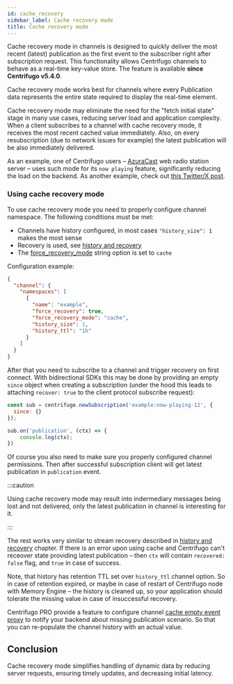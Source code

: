 ```yaml
---
id: cache_recovery
sidebar_label: Cache recovery mode
title: Cache recovery mode
---
```


Cache recovery mode in channels is designed to quickly deliver the most recent (latest) publication as the first event to the subscriber right after subscription request. This functionality allows Centrifugo channels to behave as a real-time key-value store. The feature is available **since Centrifugo v5.4.0**.

Cache recovery mode works best for channels where every Publication data represents the entire state required to display the real-time element.

Cache recovery mode may eliminate the need for the "fetch initial state" stage in many use cases, reducing server load and application complexity. When a client subscribes to a channel with cache recovery mode, it receives the most recent cached value immediately. Also, on every resubscription (due to network issues for example) the latest publication will be also immediately delivered.

As an example, one of Centrifugo users – [AzuraCast](https://www.azuracast.com/) web radio station server – uses such mode for its `now playing` feature, significantly reducing the load on the backend. As another example, check out [this Twitter/X post](https://x.com/centrifugalabs/status/1790786663884411105).

### Using cache recovery mode

To use cache recovery mode you need to properly configure channel namespace. The following conditions must be met:

* Channels have history configured, in most cases `"history_size": 1` makes the most sense
* Recovery is used, see [history and recovery](./history_and_recovery.md)
* The [force_recovery_mode](./channels.md#force_recovery_mode) string option is set to `cache`

Configuration example:

```json title="config.json"
{
  "channel": {
    "namespaces": [
      {
        "name": "example",
        "force_recovery": true,
        "force_recovery_mode": "cache",
        "history_size": 1,
        "history_ttl": "1h"
      }
    ]
  }
}
```

After that you need to subscribe to a channel and trigger recovery on first connect. With bidirectional SDKs this may be done by providing an empty `since` object when creating a subscription (under the hood this leads to attaching `recover: true` to the client protocol subscribe request):

```javascript
const sub = centrifuge.newSubscription('example:now-playing-12', {
  since: {}
});

sub.on('publication', (ctx) => {
    console.log(ctx);
})
```

Of course you also need to make sure you properly configured channel permissions. Then after successful subscription client will get latest publication in `publication` event. 

:::caution

Using cache recovery mode may result into indermediary messages being lost and not delivered, only the latest publication in channel is interesting for it.

:::

The rest works very similar to stream recovery described in [history and recovery](./history_and_recovery.md) chapter. If there is an error upon using cache and Centrifugo can't receover state providing latest publication – then `ctx` will contain `recovered: false` flag, and `true` in case of success.

Note, that history has retention TTL set over `history_ttl` channel option. So in case of retention expired, or maybe in case of restart of Centrifugo node with Memory Engine – the history is cleaned up, so your application should tolerate the missing value in case of insuccessful recovery.

Centrifugo PRO provide a feature to configure channel [cache empty event proxy](../pro/channel_cache_empty.md) to notify your backend about missing publication scenario. So that you can re-populate the channel history with an actual value.

## Conclusion

Cache recovery mode simplifies handling of dynamic data by reducing server requests, ensuring timely updates, and decreasing initial latency.
